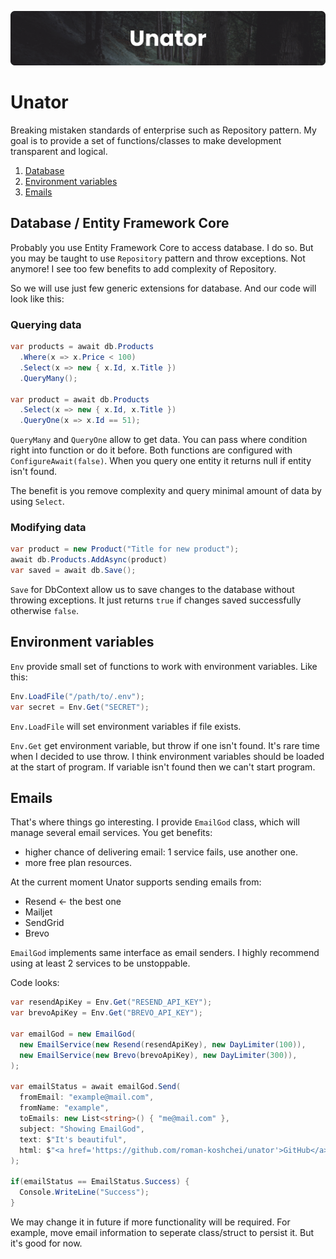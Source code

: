 ![unator banner](./assets/unator-banner.png)

# Unator

Breaking mistaken standards of enterprise such as Repository pattern.
My goal is to provide a set of functions/classes to make development transparent and logical.

1. [Database](#database--entity-framework-core)
2. [Environment variables](#environment-variables)
3. [Emails](#emails)

## Database / Entity Framework Core

Probably you use Entity Framework Core to access database. I do so.
But you may be taught to use `Repository` pattern and throw exceptions. Not anymore!
I see too few benefits to add complexity of Repository.

So we will use just few generic extensions for database. And our code will look like this:

### Querying data

```csharp
var products = await db.Products
  .Where(x => x.Price < 100)
  .Select(x => new { x.Id, x.Title })
  .QueryMany();

var product = await db.Products
  .Select(x => new { x.Id, x.Title })
  .QueryOne(x => x.Id == 51);
```

`QueryMany` and `QueryOne` allow to get data. You can pass where condition right into function or do it before. Both functions are configured with `ConfigureAwait(false)`. When you query one entity it returns null if entity isn't found.

The benefit is you remove complexity and query minimal amount of data by using `Select`.

### Modifying data

```csharp
var product = new Product("Title for new product");
await db.Products.AddAsync(product)
var saved = await db.Save();
```

`Save` for DbContext allow us to save changes to the database without throwing exceptions. It just returns `true` if changes saved successfully otherwise `false`.

## Environment variables

`Env` provide small set of functions to work with environment variables. Like this:

```csharp
Env.LoadFile("/path/to/.env");
var secret = Env.Get("SECRET");
```

`Env.LoadFile` will set environment variables if file exists.

`Env.Get` get environment variable, but throw if one isn't found. It's rare time when I decided to use throw. I think environment variables should be loaded at the start of program. If variable isn't found then we can't start program.

## Emails

That's where things go interesting. I provide `EmailGod` class, which will manage several email services. You get benefits:

- higher chance of delivering email: 1 service fails, use another one.
- more free plan resources.

At the current moment Unator supports sending emails from:

- Resend <- the best one
- Mailjet
- SendGrid
- Brevo

`EmailGod` implements same interface as email senders. I highly recommend using at least 2 services to be unstoppable.

Code looks:

```csharp
var resendApiKey = Env.Get("RESEND_API_KEY");
var brevoApiKey = Env.Get("BREVO_API_KEY");

var emailGod = new EmailGod(
  new EmailService(new Resend(resendApiKey), new DayLimiter(100)),
  new EmailService(new Brevo(brevoApiKey), new DayLimiter(300)),
);

var emailStatus = await emailGod.Send(
  fromEmail: "example@mail.com",
  fromName: "example",
  toEmails: new List<string>() { "me@mail.com" },
  subject: "Showing EmailGod",
  text: $"It's beautiful",
  html: $"<a href='https://github.com/roman-koshchei/unator'>GitHub</a>"
);

if(emailStatus == EmailStatus.Success) {
  Console.WriteLine("Success");
}
```

We may change it in future if more functionality will be required. For example, move email
information to seperate class/struct to persist it. But it's good for now.
